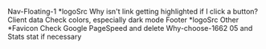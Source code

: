 Nav-Floating-1
    *logoSrc
    Why isn't link getting highlighted if I click a button?
Client data
    Check colors, especially dark mode
Footer
    *logoSrc
Other
    *Favicon
    Check Google PageSpeed and delete Why-choose-1662 05 and Stats stat if necessary
<!-- Testimonials page -->
<!-- Gallery page (portfolio) -->